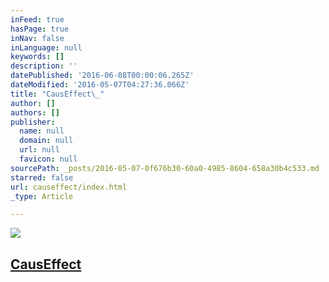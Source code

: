 ```yaml
---
inFeed: true
hasPage: true
inNav: false
inLanguage: null
keywords: []
description: ''
datePublished: '2016-06-08T00:00:06.265Z'
dateModified: '2016-05-07T04:27:36.066Z'
title: "CausEffect\_"
author: []
authors: []
publisher:
  name: null
  domain: null
  url: null
  favicon: null
sourcePath: _posts/2016-05-07-0f676b30-60a0-4985-8604-658a30b4c533.md
starred: false
url: causeffect/index.html
_type: Article

---
```

![](https://the-grid-user-content.s3-us-west-2.amazonaws.com/c68eee40-5f50-4b10-b61f-8e9a016bd695.jpg)

## [CausEffect ][0]

[0]: http://causeffect.us/